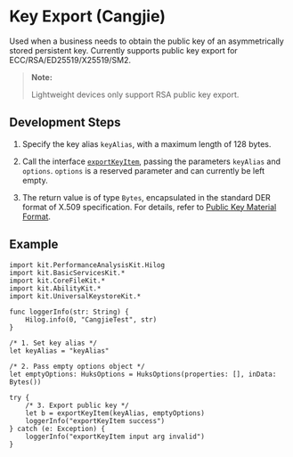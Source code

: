 # Key Export (Cangjie)

Used when a business needs to obtain the public key of an asymmetrically stored persistent key. Currently supports public key export for ECC/RSA/ED25519/X25519/SM2.

> **Note:**
>
> Lightweight devices only support RSA public key export.

## Development Steps

1. Specify the key alias `keyAlias`, with a maximum length of 128 bytes.

2. Call the interface [`exportKeyItem`](../../../../reference/source_en/UniversalKeystoreKit/cj-apis-security_huks.md#func-exportkeyitemstring-huksoptions), passing the parameters `keyAlias` and `options`. `options` is a reserved parameter and can currently be left empty.

3. The return value is of type `Bytes`, encapsulated in the standard DER format of X.509 specification. For details, refer to [Public Key Material Format](./cj-huks-concepts.md#public-key-material-format).

## Example

<!-- compile -->

```cangjie
import kit.PerformanceAnalysisKit.Hilog
import kit.BasicServicesKit.*
import kit.CoreFileKit.*
import kit.AbilityKit.*
import kit.UniversalKeystoreKit.*

func loggerInfo(str: String) {
    Hilog.info(0, "CangjieTest", str)
}

/* 1. Set key alias */
let keyAlias = "keyAlias"

/* 2. Pass empty options object */
let emptyOptions: HuksOptions = HuksOptions(properties: [], inData: Bytes())

try {
    /* 3. Export public key */
    let b = exportKeyItem(keyAlias, emptyOptions)
    loggerInfo("exportKeyItem success")
} catch (e: Exception) {
    loggerInfo("exportKeyItem input arg invalid")
}

```